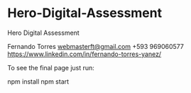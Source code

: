 # Hero-Digital-Assessment
Hero Digital Assessment

Fernando Torres
webmasterft@gmail.com
+593 969060577
https://www.linkedin.com/in/fernando-torres-yanez/

To see the final page just run:

npm install
npm start

